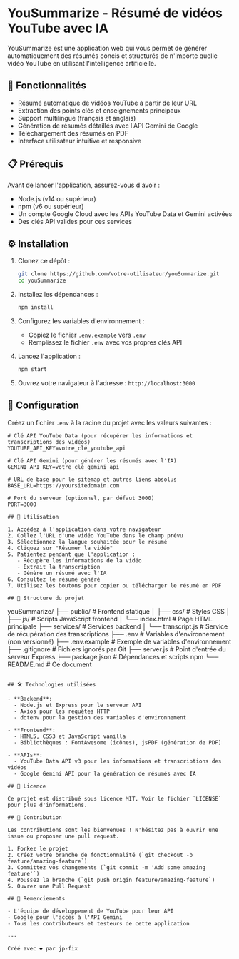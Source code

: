 # YouSummarize - Résumé de vidéos YouTube avec IA

YouSummarize est une application web qui vous permet de générer automatiquement des résumés concis et structurés de n'importe quelle vidéo YouTube en utilisant l'intelligence artificielle.

## 🌟 Fonctionnalités

- Résumé automatique de vidéos YouTube à partir de leur URL
- Extraction des points clés et enseignements principaux
- Support multilingue (français et anglais)
- Génération de résumés détaillés avec l'API Gemini de Google
- Téléchargement des résumés en PDF
- Interface utilisateur intuitive et responsive

## 📋 Prérequis

Avant de lancer l'application, assurez-vous d'avoir :

- Node.js (v14 ou supérieur)
- npm (v6 ou supérieur)
- Un compte Google Cloud avec les APIs YouTube Data et Gemini activées
- Des clés API valides pour ces services

## ⚙️ Installation

1. Clonez ce dépôt :
   ```bash
   git clone https://github.com/votre-utilisateur/youSummarize.git
   cd youSummarize
   ```

2. Installez les dépendances :
   ```bash
   npm install
   ```

3. Configurez les variables d'environnement :
   - Copiez le fichier `.env.example` vers `.env`
   - Remplissez le fichier `.env` avec vos propres clés API

4. Lancez l'application :
   ```bash
   npm start
   ```

5. Ouvrez votre navigateur à l'adresse : `http://localhost:3000`

## 🔑 Configuration

Créez un fichier `.env` à la racine du projet avec les valeurs suivantes :

```
# Clé API YouTube Data (pour récupérer les informations et transcriptions des vidéos)
YOUTUBE_API_KEY=votre_clé_youtube_api

# Clé API Gemini (pour générer les résumés avec l'IA)
GEMINI_API_KEY=votre_clé_gemini_api

# URL de base pour le sitemap et autres liens absolus
BASE_URL=https://yoursitedomain.com

# Port du serveur (optionnel, par défaut 3000)
PORT=3000

## 🚀 Utilisation

1. Accédez à l'application dans votre navigateur
2. Collez l'URL d'une vidéo YouTube dans le champ prévu
3. Sélectionnez la langue souhaitée pour le résumé
4. Cliquez sur "Résumer la vidéo"
5. Patientez pendant que l'application :
   - Récupère les informations de la vidéo
   - Extrait la transcription
   - Génère un résumé avec l'IA
6. Consultez le résumé généré
7. Utilisez les boutons pour copier ou télécharger le résumé en PDF

## 🧩 Structure du projet

```
youSummarize/
├── public/                  # Frontend statique
│   ├── css/                 # Styles CSS
│   ├── js/                  # Scripts JavaScript frontend
│   └── index.html           # Page HTML principale
├── services/                # Services backend
│   └── transcript.js        # Service de récupération des transcriptions
├── .env                     # Variables d'environnement (non versionné)
├── .env.example             # Exemple de variables d'environnement
├── .gitignore               # Fichiers ignorés par Git
├── server.js                # Point d'entrée du serveur Express
├── package.json             # Dépendances et scripts npm
└── README.md                # Ce document
```

## 🛠️ Technologies utilisées

- **Backend**:
  - Node.js et Express pour le serveur API
  - Axios pour les requêtes HTTP
  - dotenv pour la gestion des variables d'environnement

- **Frontend**:
  - HTML5, CSS3 et JavaScript vanilla
  - Bibliothèques : FontAwesome (icônes), jsPDF (génération de PDF)

- **APIs**:
  - YouTube Data API v3 pour les informations et transcriptions des vidéos
  - Google Gemini API pour la génération de résumés avec IA

## 📝 Licence

Ce projet est distribué sous licence MIT. Voir le fichier `LICENSE` pour plus d'informations.

## 🤝 Contribution

Les contributions sont les bienvenues ! N'hésitez pas à ouvrir une issue ou proposer une pull request.

1. Forkez le projet
2. Créez votre branche de fonctionnalité (`git checkout -b feature/amazing-feature`)
3. Committez vos changements (`git commit -m 'Add some amazing feature'`)
4. Poussez la branche (`git push origin feature/amazing-feature`)
5. Ouvrez une Pull Request

## 🙏 Remerciements

- L'équipe de développement de YouTube pour leur API
- Google pour l'accès à l'API Gemini
- Tous les contributeurs et testeurs de cette application

---

Créé avec ❤️ par jp-fix
